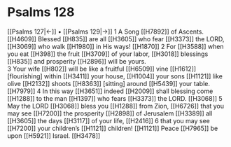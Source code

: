 # Psalms 128
[[Psalms 127|←]] • [[Psalms 129|→]]
1 A Song [[H7892]] of Ascents. [[H4609]] Blessed [[H835]] are all [[H3605]] who fear [[H3373]] the LORD, [[H3069]] who walk [[H1980]] in His ways! [[H1870]] 
2 For [[H3588]] when you eat [[H398]] the fruit [[H3709]] of your labor, [[H3018]] blessings [[H835]] and prosperity [[H2896]] will be yours.  
3 Your wife [[H802]] will be like a fruitful [[H6509]] vine [[H1612]] [flourishing] within [[H3411]] your house, [[H1004]] your sons [[H1121]] like olive [[H2132]] shoots [[H8363]] [sitting] around [[H5439]] your table. [[H7979]] 
4 In this way [[H3651]] indeed [[H2009]] shall blessing come [[H1288]] to the man [[H1397]] who fears [[H3373]] the LORD. [[H3068]] 
5 May the LORD [[H3068]] bless you [[H1288]] from Zion, [[H6726]] that you may see [[H7200]] the prosperity [[H2898]] of Jerusalem [[H3389]] all [[H3605]] the days [[H3117]] of your life, [[H2416]] 
6 that you may see [[H7200]] your children’s [[H1121]] children! [[H1121]] Peace [[H7965]] be upon [[H5921]] Israel. [[H3478]] 
